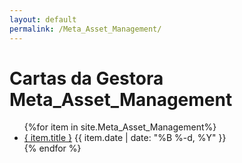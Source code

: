 ```yaml
---
layout: default
permalink: /Meta_Asset_Management/
---
```


<h1>Cartas da Gestora Meta_Asset_Management</h1>
<ul>
{%for item in site.Meta_Asset_Management%}
  <li>
    <a href="{ site.baseurl }{ item.url }">{ item.title }</a>
<span>{{ item.date | date: "%B %-d, %Y" }}</span>
  </li>
    {% endfor %}
</ul>
